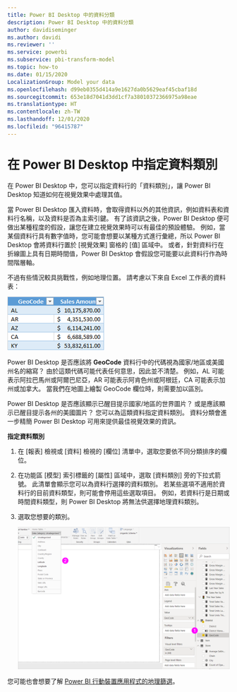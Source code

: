 ```yaml
---
title: Power BI Desktop 中的資料分類
description: Power BI Desktop 中的資料分類
author: davidiseminger
ms.author: davidi
ms.reviewer: ''
ms.service: powerbi
ms.subservice: pbi-transform-model
ms.topic: how-to
ms.date: 01/15/2020
LocalizationGroup: Model your data
ms.openlocfilehash: d99eb0355d414a9e1627da0b5629eaf45cbaf18d
ms.sourcegitcommit: 653e18d7041d3dd1cf7a38010372366975a98eae
ms.translationtype: HT
ms.contentlocale: zh-TW
ms.lasthandoff: 12/01/2020
ms.locfileid: "96415787"
---
```

# <a name="specify-data-categories-in-power-bi-desktop"></a>在 Power BI Desktop 中指定資料類別
在 Power BI Desktop 中，您可以指定資料行的「資料類別」，讓 Power BI Desktop 知道如何在視覺效果中處理其值。

當 Power BI Desktop 匯入資料時，會取得資料以外的其他資訊，例如資料表和資料行名稱，以及資料是否為主索引鍵。 有了該資訊之後，Power BI Desktop 便可做出某種程度的假設，讓您在建立視覺效果時可以有最佳的預設體驗。
例如，當某個資料行具有數字值時，您可能會想要以某種方式進行彙總，所以 Power BI Desktop 會將資料行置於 [視覺效果] 窗格的 [值] 區域中。 或者，針對資料行在折線圖上具有日期時間值，Power BI Desktop 會假設您可能要以此資料行作為時間階層軸。

不過有些情況較具挑戰性，例如地理位置。 請考慮以下來自 Excel 工作表的資料表：

![Excel 的螢幕擷取畫面，其中顯示要匯入 Power BI Desktop 的表格式資料。](media/desktop-data-categorization/datacategorizationtable.png)

Power BI Desktop 是否應該將 **GeoCode** 資料行中的代碼視為國家/地區或美國州名的縮寫？  由於這類代碼可能代表任何意思，因此並不清楚。 例如，AL 可能表示阿拉巴馬州或阿爾巴尼亞，AR 可能表示阿肯色州或阿根廷，CA 可能表示加州或加拿大。 當我們在地圖上繪製 GeoCode 欄位時，則需要加以區別。 

Power BI Desktop 是否應該顯示已醒目提示國家/地區的世界圖片？ 或是應該顯示已醒目提示各州的美國圖片？  您可以為這類資料指定資料類別。 資料分類會進一步精簡 Power BI Desktop 可用來提供最佳視覺效果的資訊。  

**指定資料類別**

1. 在 [報表] 檢視或 [資料] 檢視的 [欄位] 清單中，選取您要依不同分類排序的欄位。
2. 在功能區 [模型] 索引標籤的 [屬性] 區域中，選取 [資料類別] 旁的下拉式箭號。  此清單會顯示您可以為資料行選擇的資料類別。 若某些選項不適用於資料行的目前資料類型，則可能會停用這些選取項目。  例如，若資料行是日期或時間資料類型，則 Power BI Desktop 將無法供選擇地理資料類別。 
3. 選取您想要的類別。

   ![Power BI Desktop 的螢幕擷取畫面，其中顯示 [資料類別] 篩選。](media/desktop-data-categorization/desktop-data-categorization.png)

您可能也會想要了解 [Power BI 行動裝置應用程式的地理篩選](desktop-mobile-geofiltering.md)。